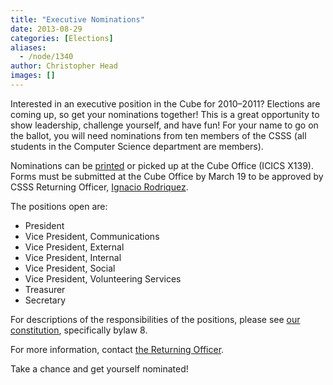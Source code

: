 ```yaml
---
title: "Executive Nominations"
date: 2013-08-29
categories: [Elections]
aliases:
  - /node/1340
author: Christopher Head
images: []
---
```


Interested in an executive position in the Cube for 2010–2011? Elections are coming up, so get your nominations together! This is a great opportunity to show leadership, challenge yourself, and have fun! For your name to go on the ballot, you will need nominations from ten members of the CSSS (all students in the Computer Science department are members).

Nominations can be [printed](/files/2010nomination.pdf) or picked up at the Cube Office (ICICS X139). Forms must be submitted at the Cube Office by March 19 to be approved by CSSS Returning Officer, [Ignacio Rodriquez](/cdn-cgi/l/email-protection#2d4841484e594442435e6d5945484e584f48034e4c).

The positions open are:

- President
- Vice President, Communications
- Vice President, External
- Vice President, Internal
- Vice President, Social
- Vice President, Volunteering Services
- Treasurer
- Secretary

For descriptions of the responsibilities of the positions, please see [our constitution](/club/about/constitution), specifically bylaw 8.

For more information, contact [the Returning Officer](/cdn-cgi/l/email-protection#2f4a434a4c5b4640415c6f5b474a4c5a4d4a014c4e).

Take a chance and get yourself nominated!

